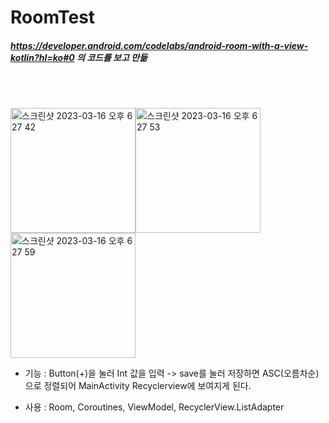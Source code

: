 # RoomTest



##### https://developer.android.com/codelabs/android-room-with-a-view-kotlin?hl=ko#0 의 코드를 보고 만듦


<br/><br/>


<img width="200" alt="스크린샷 2023-03-16 오후 6 27 42" src="https://user-images.githubusercontent.com/86704889/225574137-172b2c3a-33dd-43e3-a4f2-bbc1af15fb28.png"><img width="200" alt="스크린샷 2023-03-16 오후 6 27 53" src="https://user-images.githubusercontent.com/86704889/225574185-6d824848-b5d7-4f88-a76a-09ec27c9316f.png"><img width="200" alt="스크린샷 2023-03-16 오후 6 27 59" src="https://user-images.githubusercontent.com/86704889/225574208-c22ebfa3-7598-4aa2-b3dd-fa67ca10d264.png">





- 기능 : Button(+)을 눌러 Int 값을 입력 -> save를 눌러 저장하면 ASC(오름차순)으로 정렬되어 MainActivity Recyclerview에 보여지게 된다.

- 사용 : Room, Coroutines, ViewModel, RecyclerView.ListAdapter
